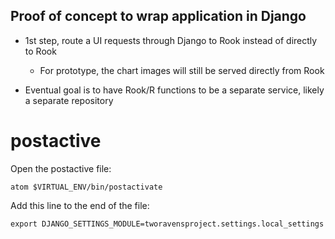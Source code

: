 
## Proof of concept to wrap application in Django

- 1st step, route a UI requests through Django to Rook instead of directly to Rook
  - For prototype, the chart images will still be served directly from Rook

- Eventual goal is to have Rook/R functions to be a separate service, likely a separate repository


# postactive

Open the postactive file:

```
atom $VIRTUAL_ENV/bin/postactivate
```

Add this line to the end of the file:

```
export DJANGO_SETTINGS_MODULE=tworavensproject.settings.local_settings
```
